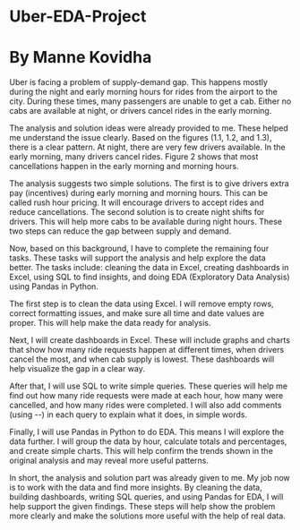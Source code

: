 # Uber-EDA-Project
# By Manne Kovidha
Uber is facing a problem of supply-demand gap. This happens mostly during the night and early morning hours for rides from the airport to the city. During these times, many passengers are unable to get a cab. Either no cabs are available at night, or drivers cancel rides in the early morning.

The analysis and solution ideas were already provided to me. These helped me understand the issue clearly. Based on the figures (1.1, 1.2, and 1.3), there is a clear pattern. At night, there are very few drivers available. In the early morning, many drivers cancel rides. Figure 2 shows that most cancellations happen in the early morning and morning hours.

The analysis suggests two simple solutions. The first is to give drivers extra pay (incentives) during early morning and morning hours. This can be called rush hour pricing. It will encourage drivers to accept rides and reduce cancellations. The second solution is to create night shifts for drivers. This will help more cabs to be available during night hours. These two steps can reduce the gap between supply and demand.

Now, based on this background, I have to complete the remaining four tasks. These tasks will support the analysis and help explore the data better. The tasks include: cleaning the data in Excel, creating dashboards in Excel, using SQL to find insights, and doing EDA (Exploratory Data Analysis) using Pandas in Python.

The first step is to clean the data using Excel. I will remove empty rows, correct formatting issues, and make sure all time and date values are proper. This will help make the data ready for analysis.

Next, I will create dashboards in Excel. These will include graphs and charts that show how many ride requests happen at different times, when drivers cancel the most, and when cab supply is lowest. These dashboards will help visualize the gap in a clear way.

After that, I will use SQL to write simple queries. These queries will help me find out how many ride requests were made at each hour, how many were cancelled, and how many rides were completed. I will also add comments (using --) in each query to explain what it does, in simple words.

Finally, I will use Pandas in Python to do EDA. This means I will explore the data further. I will group the data by hour, calculate totals and percentages, and create simple charts. This will help confirm the trends shown in the original analysis and may reveal more useful patterns.

In short, the analysis and solution part was already given to me. My job now is to work with the data and find more insights. By cleaning the data, building dashboards, writing SQL queries, and using Pandas for EDA, I will help support the given findings. These steps will help show the problem more clearly and make the solutions more useful with the help of real data.
